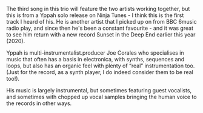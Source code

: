 The third song in this trio will feature the two artists working together, but this is from a Yppah solo release on Ninja Tunes - I think this is the first track I heard of his. He is another artist that I picked up on from BBC 6music radio play, and since then he's been a constant favourite - and it was great to see him return with a new record Sunset in the Deep End earlier this year (2020).

Yppah is multi-instrumentalist.producer Joe Corales who specialises in music that often has a basis in electronica, with synths, sequences and loops, but also has an organic feel with plenty of “real” instrumentation too. (Just for the record, as a synth player, I do indeed consider them to be real too!). 

His music is largely instrumental, but sometimes featuring guest vocalists, and sometimes with chopped up vocal samples bringing the human voice to the records in other ways.
